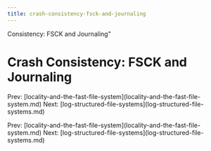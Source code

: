 ```yaml
---
title: crash-consistency-fsck-and-journaling
---
```


Consistency: FSCK and Journaling\"

# Crash Consistency: FSCK and Journaling

Prev:
\[locality-and-the-fast-file-system](locality-and-the-fast-file-system.md)
Next:
\[log-structured-file-systems](log-structured-file-systems.md)

Prev:
\[locality-and-the-fast-file-system](locality-and-the-fast-file-system.md)
Next:
\[log-structured-file-systems](log-structured-file-systems.md)
